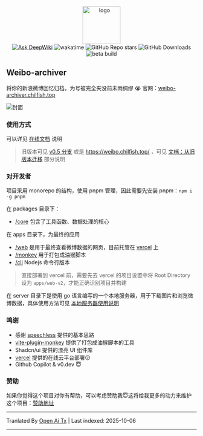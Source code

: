 <div align="center">
  <img
    alt="logo"
    width="100"
    src="https://p.chilfish.top/weibo/icon.webp"
  />

  <div>
    <a href="https://deepwiki.com/Chilfish/Weibo-archiver"><img src="https://deepwiki.com/badge.svg" alt="Ask DeepWiki"></a>
    <img src="https://wakatime.com/badge/user/0842a71f-c026-4b09-8aa0-f8398b4c3423/project/3416f224-f0dc-4b08-805c-af30dbd396b2.svg" alt="wakatime">
    <img alt="GitHub Repo stars" src="https://img.shields.io/github/stars/chilfish/weibo-archiver">
    <img alt="GitHub Downloads" src="https://img.shields.io/github/downloads/chilfish/weibo-archiver/total">
    <img alt="beta build" src="https://github.com/Chilfish/Weibo-archiver/actions/workflows/beta-build.yml/badge.svg">
  </div>
</div>

## Weibo-archiver

将你的新浪微博回忆归档，为号被完全夹没前未雨绸缪 😭 官网：[weibo-archiver.chilfish.top](https://weibo-archiver.chilfish.top)

![封面](https://p.chilfish.top/weibo/cover.webp)

### 使用方式

可以详见 [在线文档] 说明

> 旧版本可见 [v0.5 分支](https://github.com/Chilfish/Weibo-archiver/tree/v0.5) 或是 https://weibo.chilfish.top/ ，可见 [文档：从旧版本迁移](https://weibo-archiver.chilfish.top/docs/intro.html#从旧版本迁移) 部分说明

### 对开发者

项目采用 monorepo 的结构，使用 pnpm 管理，因此需要先安装 pnpm：`npm i -g pnpm`

在 packages 目录下：

- [/core](packages/core/) 包含了工具函数、数据处理的核心

在 apps 目录下，为最终的应用

- [/web](apps/web-v2/) 是用于最终查看微博数据的网页，目前托管在 [vercel] 上
- [/monkey](apps/monkey/) 用于打包成油猴脚本
- [/cli](apps/cli) Nodejs 命令行版本

> 直接部署到 vercel 前，需要先去 vercel 的项目设置中将 Root Directory 设为 `apps/web-v2`，才能正确识别项目并构建

在 server 目录下是使用 go 语言编写的一个本地服务器，用于下载图片和浏览微博数据，具体使用方法可见 [本地服务器使用说明](https://raw.githubusercontent.com/Chilfish/Weibo-archiver/main/server/README.md)

### 鸣谢

- 感谢 [speechless] 提供的基本思路
- [vite-plugin-monkey] 提供了打包成油猴脚本的工具
- Shadcn/ui 提供的漂亮 UI 组件库
- [vercel] 提供的在线云平台部署😚
- Github Copilot & v0.dev 😇

### 赞助

如果你觉得这个项目对你有帮助，可以考虑赞助我😇这将给我更多的动力来维护这个项目：[赞助地址]

[releases]: https://raw.githubusercontent.com/Chilfish/Weibo-archiver/monkey/weibo-archiver.user.js
[scripts.zip]: https://github.com/Chilfish/Weibo-archiver/raw/monkey/scripts.zip
[speechless]: https://github.com/meterscao/Speechless
[naive-ui]: https://www.naiveui.com/zh-CN/os-theme
[#1]: https://github.com/Chilfish/Weibo-archiver/issues/1
[#5]: https://github.com/Chilfish/Weibo-archiver/issues/5
[Node.js 官网]: https://nodejs.org/en/download
[vite-plugin-monkey]: https://github.com/lisonge/vite-plugin-monkey
[镜像地址]: https://p.chilfish.top/weibo-archiver.user.js
[项目的 Todo]: https://github.com/Chilfish/Weibo-archiver/issues/7
[赞助地址]: https://chilfish.top/sponsors
[vercel]: https://vercel.com
[使用教程]: https://docs.qq.com/doc/DTWttbXlMUGxZZnZq
[actions]: https://github.com/Chilfish/Weibo-archiver/actions/workflows/beta-build.yml?query=branch:main+event:push+is:success
[微博网页版]: https://weibo.com
[在线文档]: https://weibo-archiver.chilfish.top/docs/


---

Tranlated By [Open Ai Tx](https://github.com/OpenAiTx/OpenAiTx) | Last indexed: 2025-10-06

---